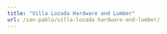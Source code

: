 ```yaml
---
title: "Villa Lozada Hardware and Lumber"
url: /san-pablo/villa-lozada-hardware-and-lumber/
---
```


